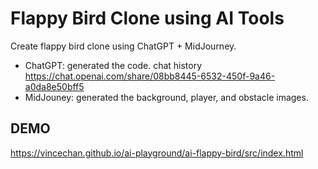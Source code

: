 # Flappy Bird Clone using AI Tools

Create flappy bird clone using ChatGPT + MidJourney.

* ChatGPT: generated the code. chat history https://chat.openai.com/share/08bb8445-6532-450f-9a46-a0da8e50bff5
* MidJouney: generated the background, player, and obstacle images.

## DEMO

https://vincechan.github.io/ai-playground/ai-flappy-bird/src/index.html